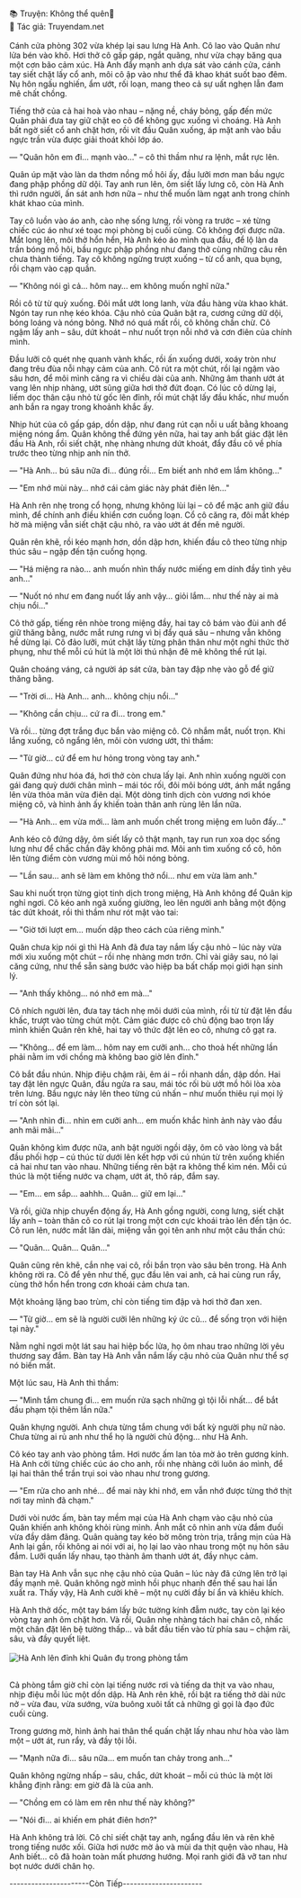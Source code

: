 📚 Truyện: Không thể quên🔞 
<br>
📖 Tác giả: Truyendam.net
<br></br>
Cánh cửa phòng 302 vừa khép lại sau lưng Hà Anh. Cô lao vào Quân như lửa bén vào khô. Hơi thở cô gấp gáp, ngắt quãng, như vừa chạy băng qua một cơn bão cảm xúc. Hà Anh đẩy mạnh anh dựa sát vào cánh cửa, cánh tay siết chặt lấy cổ anh, môi cô ập vào như thể đã khao khát suốt bao đêm. Nụ hôn ngấu nghiến, ẩm ướt, rối loạn, mang theo cả sự uất nghẹn lẫn đam mê chất chồng.

Tiếng thở của cả hai hoà vào nhau – nặng nề, cháy bỏng, gấp đến mức Quân phải đưa tay giữ chặt eo cô để không gục xuống vì choáng. Hà Anh bất ngờ siết cổ anh chặt hơn, rồi vít đầu Quân xuống, áp mặt anh vào bầu ngực trần vừa được giải thoát khỏi lớp áo.

— "Quân hôn  em đi… mạnh vào…" – cô thì thầm như ra lệnh, mắt rực lên.

Quân úp mặt vào làn da thơm nồng mồ hôi ấy, đầu lưỡi mơn man bầu ngực đang phập phồng dữ dội. Tay anh run lên, ôm siết lấy lưng cô, còn Hà Anh thì rướn người, ấn sát anh hơn nữa – như thể muốn làm ngạt anh trong chính khát khao của mình.

Tay cô luồn vào áo anh, cào nhẹ sống lưng, rồi vòng ra trước – xé từng chiếc cúc áo như xé toạc mọi phòng bị cuối cùng. Cô không đợi được nữa. Mắt long lên, môi thở hổn hển, Hà Anh kéo áo mình qua đầu, để lộ làn da trần bóng mồ hôi, bầu ngực phập phồng như đang thở cùng những câu rên chưa thành tiếng. Tay cô không ngừng trượt xuống – từ cổ anh, qua bụng, rồi chạm vào cạp quần.

— "Không nói gì cả… hôm nay… em không muốn nghĩ nữa."

Rồi cô từ từ quỳ xuống. Đôi mắt ướt long lanh, vừa đầu hàng vừa khao khát. Ngón tay run nhẹ kéo khóa. Cậu nhỏ của Quân bật ra, cương cứng dữ dội, bóng loáng và nóng bỏng. Nhớ nó quá mất rồi, cô không chần chừ. Cô ngậm lấy anh – sâu, dứt khoát – như nuốt trọn nỗi nhớ và cơn điên của chính mình.

Đầu lưỡi cô quét nhẹ quanh vành khấc, rồi ấn xuống dưới, xoáy tròn như đang trêu đùa nỗi nhạy cảm của anh. Cô rút ra một chút, rồi lại ngậm vào sâu hơn, để môi mình căng ra vì chiều dài của anh. Những âm thanh ướt át vang lên nhịp nhàng, ướt sũng giữa hơi thở đứt đoạn. Có lúc cô dừng lại, liếm dọc thân cậu nhỏ từ gốc lên đỉnh, rồi mút chặt lấy đầu khấc, như muốn anh bắn ra ngay trong khoảnh khắc ấy.

Nhịp hút của cô gấp gáp, dồn dập, như đang rút cạn nỗi u uất bằng khoang miệng nóng ẩm. Quân không thể đứng yên nữa, hai tay anh bất giác đặt lên đầu Hà Anh, rồi siết chặt, nhẹ nhàng nhưng dứt khoát, đẩy đầu cô về phía trước theo từng nhịp anh nín thở.

— "Hà Anh… bú sâu nữa đi… đúng rồi… Em biết anh nhớ em lắm không..."

— "Em nhớ mùi này… nhớ cái cảm giác này phát điên lên…"

Hà Anh rên nhẹ trong cổ họng, nhưng không lùi lại – cô để mặc anh giữ đầu mình, để chính anh điều khiển cơn cuồng loạn. Cổ cô căng ra, đôi mắt khép hờ mà miệng vẫn siết chặt cậu nhỏ, ra vào ướt át đến mê người.

Quân rên khẽ, rồi kéo mạnh hơn, dồn dập hơn, khiến đầu cô theo từng nhịp thúc sâu – ngập đến tận cuống họng.

— "Há miệng ra nào… anh muốn nhìn thấy nước miếng em dính đầy tình yêu anh…"

— "Nuốt nó như em đang nuốt lấy anh vậy… giỏi lắm… như thế này ai mà chịu nổi…"

Cô thở gấp, tiếng rên nhòe trong miệng đầy, hai tay cô bám vào đùi anh để giữ thăng bằng, nước mắt rưng rưng vì bị đẩy quá sâu – nhưng vẫn không hề dừng lại. Cô đảo lưỡi, mút chặt lấy từng phân thân như một nghi thức thờ phụng, như thể mỗi cú hút là một lời thú nhận đê mê không thể rút lại.

Quân choáng váng, cả người áp sát cửa, bàn tay đập nhẹ vào gỗ để giữ thăng bằng.

— "Trời ơi… Hà Anh… anh… không chịu nổi…"

— "Không cần chịu… cứ ra đi… trong em."

Và rồi… từng đợt trắng đục bắn vào miệng cô. Cô nhắm mắt, nuốt trọn. Khi lắng xuống, cô ngẩng lên, môi còn vương ướt, thì thầm:

— "Từ giờ… cứ để em hư hỏng trong vòng tay anh."

Quân đứng như hóa đá, hơi thở còn chưa lấy lại. Anh nhìn xuống người con gái đang quỳ dưới chân mình – mái tóc rối, đôi môi bóng ướt, ánh mắt ngẩng lên vừa thỏa mãn vừa điên dại. Một dòng tinh dịch còn vương nơi khóe miệng cô, và hình ảnh ấy khiến toàn thân anh rùng lên lần nữa.

— "Hà Anh… em vừa mới… làm anh muốn chết trong miệng em luôn đấy..."

Anh kéo cô đứng dậy, ôm siết lấy cô thật mạnh, tay run run xoa dọc sống lưng như để chắc chắn đây không phải mơ. Môi anh tìm xuống cổ cô, hôn lên từng điểm còn vương mùi mồ hôi nóng bỏng.

— "Lần sau… anh sẽ làm em không thở nổi… như em vừa làm anh."

Sau khi nuốt trọn từng giọt tinh dịch trong miệng, Hà Anh không để Quân kịp nghỉ ngơi. Cô kéo anh ngã xuống giường, leo lên người anh bằng một động tác dứt khoát, rồi thì thầm như rót mật vào tai:

— "Giờ tới lượt em… muốn dập theo cách của riêng mình."

Quân chưa kịp nói gì thì Hà Anh đã đưa tay nắm lấy cậu nhỏ – lúc này vừa mới xìu xuống một chút – rồi nhẹ nhàng mơn trớn. Chỉ vài giây sau, nó lại căng cứng, như thể sẵn sàng bước vào hiệp ba bất chấp mọi giới hạn sinh lý.

— "Anh thấy không… nó nhớ em mà…"

Cô nhích người lên, đưa tay tách nhẹ môi dưới của mình, rồi từ từ đặt lên đầu khấc, trượt vào từng chút một. Cảm giác được cô chủ động bao trọn lấy mình khiến Quân rên khẽ, hai tay vô thức đặt lên eo cô, nhưng cô gạt ra.

— "Không… để em làm… hôm nay em cưỡi anh… cho thoả hết những lần phải nằm im với chồng mà không bao giờ lên đỉnh."

Cô bắt đầu nhún. Nhịp điệu chậm rãi, êm ái – rồi nhanh dần, dập dồn. Hai tay đặt lên ngực Quân, đầu ngửa ra sau, mái tóc rối bù ướt mồ hôi lòa xòa trên lưng. Bầu ngực nảy lên theo từng cú nhấn – như muốn thiêu rụi mọi lý trí còn sót lại.

— "Anh nhìn đi… nhìn em cưỡi anh… em muốn khắc hình ảnh này vào đầu anh mãi mãi…"

Quân không kìm được nữa, anh bật người ngồi dậy, ôm cô vào lòng và bắt đầu phối hợp – cú thúc từ dưới lên kết hợp với cú nhún từ trên xuống khiến cả hai như tan vào nhau. Những tiếng rên bật ra không thể kìm nén. Mỗi cú thúc là một tiếng nước va chạm, ướt át, thô ráp, đắm say.

— "Em… em sắp… aahhh… Quân… giữ em lại…"

Và rồi, giữa nhịp chuyển động ấy, Hà Anh gồng người, cong lưng, siết chặt lấy anh – toàn thân cô co rút lại trong một cơn cực khoái trào lên đến tận óc. Cô run lên, nước mắt lăn dài, miệng vẫn gọi tên anh như một câu thần chú:

— "Quân… Quân… Quân…"

Quân cũng rên khẽ, cắn nhẹ vai cô, rồi bắn trọn vào sâu bên trong. Hà Anh không rời ra. Cô để yên như thế, gục đầu lên vai anh, cả hai cùng run rẩy, cùng thở hổn hển trong cơn khoái cảm chưa tan.

Một khoảng lặng bao trùm, chỉ còn tiếng tim đập và hơi thở đan xen.

— "Từ giờ… em sẽ là người cưỡi lên những ký ức cũ… để sống trọn với hiện tại này."

Nằm nghỉ ngơi một lát sau hai hiệp bốc lửa, họ ôm nhau trao những lời yêu thương say đắm. Bàn tay Hà Anh vẫn nắm lấy cậu nhỏ của Quân như thể sợ nó biến mất.

Một lúc sau, Hà Anh thì thầm:

— "Mình tắm chung đi… em muốn rửa sạch những gì tội lỗi nhất… để bắt đầu phạm tội thêm lần nữa."

Quân khựng người. Anh chưa từng tắm chung với bất kỳ người phụ nữ nào. Chưa từng ai rủ anh như thể họ là người chủ động… như Hà Anh.

Cô kéo tay anh vào phòng tắm. Hơi nước ấm lan tỏa mờ ảo trên gương kính. Hà Anh cởi từng chiếc cúc áo cho anh, rồi nhẹ nhàng cởi luôn áo mình, để lại hai thân thể trần trụi soi vào nhau như trong gương.

— "Em rửa cho anh nhé… để mai này khi nhớ, em vẫn nhớ được từng thớ thịt nơi tay mình đã chạm."

Dưới vòi nước ấm, bàn tay mềm mại của Hà Anh chạm vào cậu nhỏ của Quân khiến anh không khỏi rùng mình. Ánh mắt cô nhìn anh vừa đắm đuối vừa đầy dâm đãng. Quân quàng tay kéo bờ mông tròn trịa, trắng mịn của Hà Anh lại gần, rồi không ai nói với ai, họ lại lao vào nhau trong một nụ hôn sâu đắm. Lưỡi quấn lấy nhau, tạo thành âm thanh ướt át, đầy nhục cảm.

Bàn tay Hà Anh vẫn sục nhẹ cậu nhỏ của Quân – lúc này đã cứng lên trở lại đầy mạnh mẽ. Quân không ngờ mình hồi phục nhanh đến thế sau hai lần xuất ra. Thấy vậy, Hà Anh cười khẽ – một nụ cười đầy bí ẩn và khiêu khích.

Hà Anh thở dốc, một tay bám lấy bức tường kính đẫm nước, tay còn lại kéo vòng tay anh ôm chặt hơn. Và rồi, Quân nhẹ nhàng tách hai chân cô, nhấc một chân đặt lên bệ tường thấp… và bắt đầu tiến vào từ phía sau – chậm rãi, sâu, và đầy quyết liệt.
<br></br>
<img src="/images/khong-the-quen/than-lan-bam-kinh.jpg" alt="Hà Anh lên đỉnh khi Quân đụ trong phòng tắm"/>
<br></br>

Cả phòng tắm giờ chỉ còn lại tiếng nước rơi và tiếng da thịt va vào nhau, nhịp điệu mỗi lúc một dồn dập. Hà Anh rên khẽ, rồi bật ra tiếng thở dài nức nở – vừa đau, vừa sướng, vừa buông xuôi tất cả những gì gọi là đạo đức cuối cùng.

Trong gương mờ, hình ảnh hai thân thể quấn chặt lấy nhau như hòa vào làm một – ướt át, run rẩy, và đầy tội lỗi.

— "Mạnh nữa đi… sâu nữa… em muốn tan chảy trong anh…"

Quân không ngừng nhấp – sâu, chắc, dứt khoát – mỗi cú thúc là một lời khẳng định rằng: em giờ đã là của anh.

— "Chồng em có làm em rên như thế này không?"

— "Nói đi… ai khiến em phát điên hơn?"

Hà Anh không trả lời. Cô chỉ siết chặt tay anh, ngẩng đầu lên và rên khẽ trong tiếng nước xối. Giữa hơi nước mờ ảo và mùi da thịt quện vào nhau, Hà Anh biết… cô đã hoàn toàn mất phương hướng. Mọi ranh giới đã vỡ tan như bọt nước dưới chân họ.

----------------------Còn Tiếp----------------------
<!-- truyện sex vợ bạn, vợ bạn ngon quá, hiếp dâm vợ bạn tại nhà, bạn chồng đụ vợ, truyện sex sinh viên, truyện sex xóm trọ,truyện sex hiếp dâm,truyện 18+,Truyện sex người lớn, Truyendam.net -->
